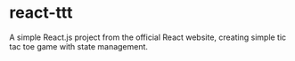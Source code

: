 # react-ttt
A simple React.js project from the official React website, creating simple tic tac toe game with state management.
